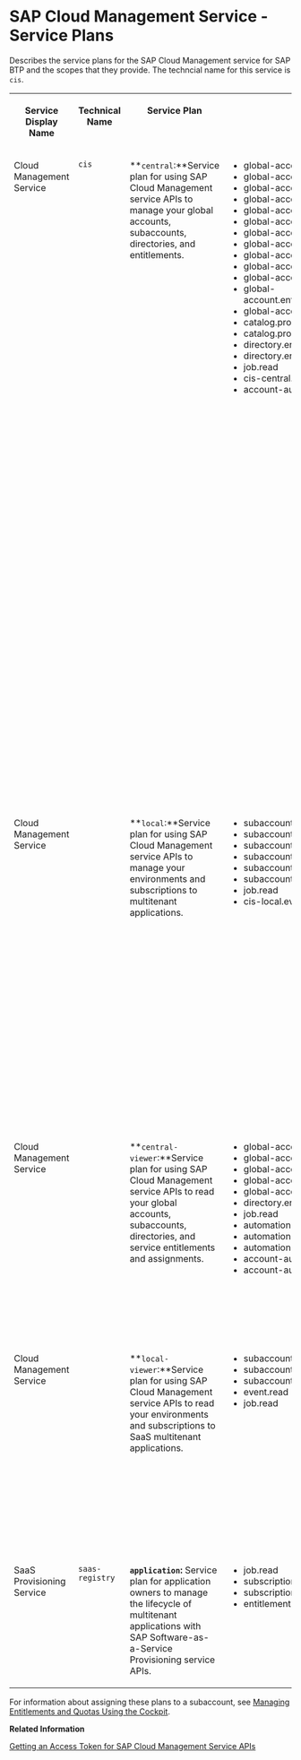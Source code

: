 <!-- loioa508b724bf6d457ca7ac024b8e4b8457 -->

# SAP Cloud Management Service - Service Plans

Describes the service plans for the SAP Cloud Management service for SAP BTP and the scopes that they provide. The techncial name for this service is `cis`.


<table>
<tr>
<th valign="top">

Service Display Name

</th>
<th valign="top">

Technical Name

</th>
<th valign="top">

Service Plan

</th>
<th valign="top">

Scopes

</th>
<th valign="top">

Additional Configuration Parameters

</th>
</tr>
<tr>
<td valign="top">

Cloud Management Service

</td>
<td valign="top" rowspan="4">

`cis`

</td>
<td valign="top">

**`central`:**Service plan for using SAP Cloud Management service APIs to manage your global accounts, subaccounts, directories, and entitlements.

</td>
<td valign="top">

-   global-account.read
-   global-account.update
-   global-account.subaccount.read
-   global-account.subaccount.create
-   global-account.subaccount.update
-   global-account.subaccount.delete
-   global-account.account-directory.read
-   global-account.account-directory.create
-   global-account.account-directory.update
-   global-account.account-directory.delete
-   global-account.entitlement
-   global-account.entitlement.subaccount.update
-   global-account.region.read
-   catalog.product.update
-   catalog.product.delete
-   directory.entitlement.update
-   directory.entitlement.read
-   job.read
-   cis-central.event.read
-   account-automation-request.read



</td>
<td valign="top">

-   `grantType`: Choose whether to get a Client Credentials or Password grant type token when using the SAP Service Manager API, CLI, or the SAP BTP cockpit to create the service instance of the SAP Cloud Management service \(`cis`\). If you don't specify this parameter, the Password grant type is chosen by default.
-   `directoryId`: ID of a directory to allow directory administrators to use the APIs of the [Accounts and Entitlements services](https://api.sap.com/package/SAPCloudPlatformCoreServices) to perform account management actions, such as creating subaccounts and setting entitlements, in the directory.

For more information, see [Getting an Access Token for SAP Cloud Management Service APIs](getting-an-access-token-for-sap-cloud-management-service-apis-3670474.md).

</td>
</tr>
<tr>
<td valign="top">

Cloud Management Service

</td>
<td valign="top">

**`local`:**Service plan for using SAP Cloud Management service APIs to manage your environments and subscriptions to multitenant applications.

</td>
<td valign="top">

-   subaccount.entitlement.read
-   subaccount.environment.read
-   subaccount.environment.create
-   subaccount.environment.delete
-   subaccount.application.subscription.read
-   subaccount.application.subscription.update
-   job.read
-   cis-local.event.read



</td>
<td valign="top">

`grantType`: Choose whether to get a Client Credentials or Password grant type token when using the SAP Service Manager API, CLI, or the SAP BTP cockpit to create the service instance of the SAP Cloud Management service \(`cis`\). If you don't specify this parameter, the Password grant type is chosen by default. For more information, see [Getting an Access Token for SAP Cloud Management Service APIs](getting-an-access-token-for-sap-cloud-management-service-apis-3670474.md).

</td>
</tr>
<tr>
<td valign="top">

Cloud Management Service

</td>
<td valign="top">

**`central-viewer`:**Service plan for using SAP Cloud Management service APIs to read your global accounts, subaccounts, directories, and service entitlements and assignments.

</td>
<td valign="top">

-   global-account.read
-   global-account.subaccount.read
-   global-account.account-directory.read
-   global-account.entitlement.read
-   global-account.region.read
-   directory.entitlement.read
-   job.read
-   automation-module.read
-   automation-solution.read
-   automation-request.read
-   account-automation-request.read
-   account-automation-solution.read



</td>
<td valign="top">

`grantType`: The Client Credentials grant type is available when using the SAP Cloud Management service APIs to read the SAP BTP entities included with this plan. For more information, see [Getting an Access Token for SAP Cloud Management Service APIs](getting-an-access-token-for-sap-cloud-management-service-apis-3670474.md).

</td>
</tr>
<tr>
<td valign="top">

Cloud Management Service

</td>
<td valign="top">

**`local-viewer`:**Service plan for using SAP Cloud Management service APIs to read your environments and subscriptions to SaaS multitenant applications.

</td>
<td valign="top">

-   subaccount.entitlement.read
-   subaccount.environment.read
-   subaccount.application.subscription.read
-   event.read
-   job.read



</td>
<td valign="top">

`grantType`: The Client Credentials grant type is available when using the SAP Cloud Management service APIs to read the SAP BTP entities included with this plan. For more information, see [Getting an Access Token for SAP Cloud Management Service APIs](getting-an-access-token-for-sap-cloud-management-service-apis-3670474.md).

</td>
</tr>
<tr>
<td valign="top">

SaaS Provisioning Service

</td>
<td valign="top">

`saas-registry`

</td>
<td valign="top">

**`application`:** Service plan for application owners to manage the lifecycle of multitenant applications with SAP Software-as-a-Service Provisioning service APIs.

</td>
<td valign="top">

-   job.read
-   subscription.read
-   subscription.write
-   entitlement.read



</td>
<td valign="top">

See configuration JSON file properties in [Register the Multitenant Application to the SAP SaaS Provisioning Service](../30-development/register-the-multitenant-application-to-the-sap-saas-provisioning-service-3971151.md).

</td>
</tr>
</table>

For information about assigning these plans to a subaccount, see [Managing Entitlements and Quotas Using the Cockpit](managing-entitlements-and-quotas-using-the-cockpit-c824874.md).

**Related Information**  


[Getting an Access Token for SAP Cloud Management Service APIs](getting-an-access-token-for-sap-cloud-management-service-apis-3670474.md "The APIs of the SAP Cloud Management service for SAP BTP are protected with the OAuth 2.0 Password grant type and, in some cases, also the Client Credentials grant type. This procedure guides you through the steps to create an OAuth client and obtain an access token from SAP Authorization and Trust Management service (xsuaa) to call the APIs of the SAP Cloud Management service.")

